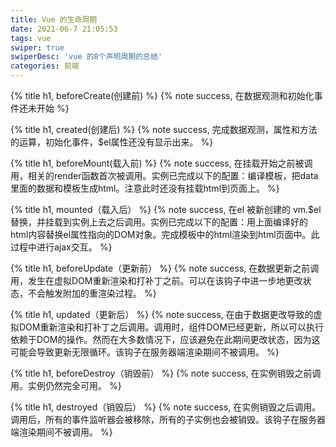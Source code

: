 ```yaml
---
title: Vue 的生命周期
date: 2021-06-7 21:05:53
tags: vue
swiper: true
swiperDesc: 'vue 的8个声明周期的总结'
categories: 前端
---
```

{% title h1, beforeCreate(创建前) %}
{% note success, 在数据观测和初始化事件还未开始 %}

{% title h1, created(创建后) %}
{% note success, 完成数据观测，属性和方法的运算，初始化事件，$el属性还没有显示出来。 %}

{% title h1, beforeMount(载入前) %}
{% note success, 在挂载开始之前被调用，相关的render函数首次被调用。实例已完成以下的配置：编译模板，把data里面的数据和模板生成html。注意此时还没有挂载html到页面上。 %}

{% title h1, mounted（载入后） %}
{% note success, 在el 被新创建的 vm.$el 替换，并挂载到实例上去之后调用。实例已完成以下的配置：用上面编译好的html内容替换el属性指向的DOM对象。完成模板中的html渲染到html页面中。此过程中进行ajax交互。 %}

{% title h1, beforeUpdate（更新前） %}
{% note success, 在数据更新之前调用，发生在虚拟DOM重新渲染和打补丁之前。可以在该钩子中进一步地更改状态，不会触发附加的重渲染过程。 %}

{% title h1, updated（更新后） %}
{% note success, 在由于数据更改导致的虚拟DOM重新渲染和打补丁之后调用。调用时，组件DOM已经更新，所以可以执行依赖于DOM的操作。然而在大多数情况下，应该避免在此期间更改状态，因为这可能会导致更新无限循环。该钩子在服务器端渲染期间不被调用。 %}

{% title h1, beforeDestroy（销毁前） %}
{% note success, 在实例销毁之前调用。实例仍然完全可用。 %}

{% title h1, destroyed（销毁后） %}
{% note success, 在实例销毁之后调用。调用后，所有的事件监听器会被移除，所有的子实例也会被销毁。该钩子在服务器端渲染期间不被调用。 %}


